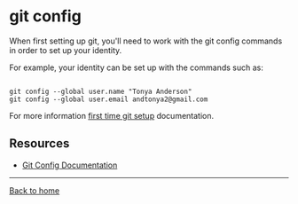 # git config

When first setting up git, you'll need to work with the git config commands in order to set up your identity.

For example, your identity can be set up with the commands such as:

```

git config --global user.name "Tonya Anderson"
git config --global user.email andtonya2@gmail.com

```

For more information [first time git setup](https://git.scm.com/book/en/v2/Getting-Started-First-Time-Git-Setup) documentation.

## Resources

- [Git Config Documentation](https://git.scm.com/docs/git-config)
---

[Back to home](../README.md)